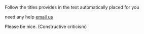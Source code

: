 Follow the titles provides in the text automatically placed for you

need any help [email us](mailto:support.tumblenet.ga)

Please be nice. (Constructive criticism)
